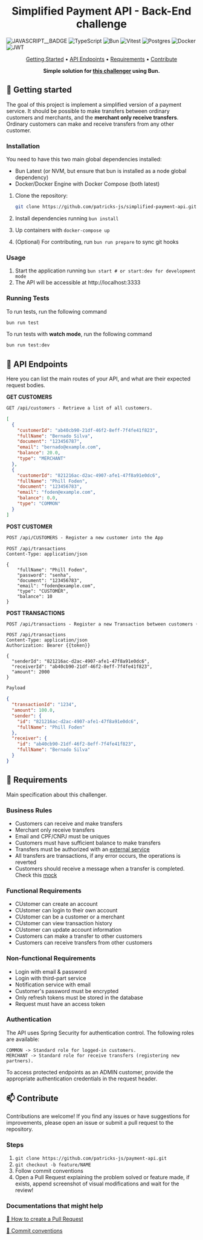 <h1 align="center" style="font-weight: bold;">Simplified Payment API - Back-End challenge
</h1>

![JAVASCRIPT__BADGE](https://img.shields.io/badge/Javascript-000?style=for-the-badge&logo=javascript)
![TypeScript](https://img.shields.io/badge/TypeScript-3178C6?logo=typescript&logoColor=fff&style=for-the-badge)
![Bun](https://img.shields.io/badge/Bun-000?logo=bun&logoColor=fff&style=for-the-badge)
![Vitest](https://img.shields.io/badge/Vitest-6E9F18?logo=vitest&logoColor=fff&style=for-the-badge)
![Postgres](https://img.shields.io/badge/postgres-%23316192.svg?style=for-the-badge&logo=postgresql&logoColor=white)
![Docker](https://img.shields.io/badge/Docker-2496ED?logo=docker&logoColor=fff&style=for-the-badge)
![JWT](https://img.shields.io/badge/JWT-black?style=for-the-badge&logo=JSON%20web%20tokens)

<p align="center">
  <a href="#started">Getting Started</a> •
  <a href="#routes">API Endpoints</a> •
  <a href="#requirements">Requirements</a> •
  <a href="#contribute">Contribute</a>
</p>

<p align="center">
  <b>Simple solution for <a href="https://github.com/PicPay/picpay-desafio-backend">this challenger</a> using Bun.</b>
</p>

<h2 id="started">🚀 Getting started</h2>

The goal of this project is implement a simplified version of a payment service. It should be possible to make transfers between ordinary customers and merchants, and the **merchant only receive transfers**. Ordinary customers can make and receive transfers from any other customer.

### Installation

You need to have this two main global dependencies installed:

- Bun Latest (or NVM, but ensure that bun is installed as a node global dependency)
- Docker/Docker Engine with Docker Compose (both latest)

1. Clone the repository:

   ```bash
   git clone https://github.com/patricks-js/simplified-payment-api.git
   ```

2. Install dependencies running `bun install`

3. Up containers with `docker-compose up`

4. (Optional) For contributing, run `bun run prepare` to sync git hooks

### Usage

1. Start the application running `bun start # or start:dev for development mode`
2. The API will be accessible at http://localhost:3333

### Running Tests

To run tests, run the following command

```bash
bun run test
```

To run tests with **watch mode**, run the following command

```bash
bun run test:dev
```

<h2 id="routes">📍 API Endpoints</h2>

Here you can list the main routes of your API, and what are their expected request bodies.

**GET CUSTOMERS**

```markdown
GET /api/customers - Retrieve a list of all customers.
```

```json
[
  {
    "customerId": "ab40cb90-21df-46f2-8eff-7f4fe41f823",
    "fullName": "Bernado Silva",
    "document": "123456787",
    "email": "bernado@example.com",
    "balance": 20.0,
    "type": "MERCHANT"
  },
  {
    "customerId": "821216ac-d2ac-4907-afe1-47f8a91e0dc6",
    "fullName": "Phill Foden",
    "document": "123456783",
    "email": "foden@example.com",
    "balance": 0.0,
    "type": "COMMON"
  }
]
```

**POST CUSTOMER**

```markdown
POST /api/CUSTOMERS - Register a new customer into the App
```

```http request
POST /api/transactions
Content-Type: application/json

{
    "fullName": "Phill Foden",
    "password": "senha",
    "document": "123456783",
    "email": "foden@example.com",
    "type": "CUSTOMER",
    "balance": 10
}
```

**POST TRANSACTIONS**

```markdown
POST /api/transactions - Register a new Transaction between customers (CUSTOMER to CUSTOMER or CUSTOMER to MERCHANT)
```

```http request
POST /api/transactions
Content-Type: application/json
Authorization: Bearer {{token}}

{
  "senderId": "821216ac-d2ac-4907-afe1-47f8a91e0dc6",
  "receiverId": "ab40cb90-21df-46f2-8eff-7f4fe41f823",
  "amount": 2000
}
```

```md
Payload
```

```json
{
  "transactionId": "1234",
  "amount": 100.0,
  "sender": {
    "id": "821216ac-d2ac-4907-afe1-47f8a91e0dc6",
    "fullName": "Phill Foden"
  },
  "receiver": {
    "id": "ab40cb90-21df-46f2-8eff-7f4fe41f823",
    "fullName": "Bernado Silva"
  }
}
```

<h2 id="requirements">📝 Requirements</h2>

Main specification about this challenger.

### Business Rules

- Customers can receive and make transfers
- Merchant only receive transfers
- Email and CPF/CNPJ must be uniques
- Customers must have sufficient balance to make transfers
- Transfers must be authorized with an [external service](https://run.mocky.io/v3/5794d450-d2e2-4412-8131-73d0293ac1cc)
- All transfers are transactions, if any error occurs, the operations is reverted
- Customers should receive a message when a transfer is completed. Check this [mock](https://run.mocky.io/v3/54dc2cf1-3add-45b5-b5a9-6bf7e7f1f4a6)

### Functional Requirements

- CUstomer can create an account
- CUstomer can login to their own account
- CUstomer can be a customer or a merchant
- CUstomer can view transaction history
- CUstomer can update account information
- Customers can make a transfer to other customers
- Customers can receive transfers from other customers

### Non-functional Requirements

- Login with email & password
- Login with third-part service
- Notification service with email
- Customer's password must be encrypted
- Only refresh tokens must be stored in the database
- Request must have an access token

### Authentication

The API uses Spring Security for authentication control. The following roles are available:

```
COMMON -> Standard role for logged-in customers.
MERCHANT -> Standard role for receive transfers (registering new partners).
```

To access protected endpoints as an ADMIN customer, provide the appropriate authentication credentials in the request header.

<h2 id="contribute">📫 Contribute</h2>

Contributions are welcome! If you find any issues or have suggestions for improvements, please open an issue or submit a pull request to the repository.

### Steps

1. `git clone https://github.com/patricks-js/payment-api.git`
2. `git checkout -b feature/NAME`
3. Follow commit conventions
4. Open a Pull Request explaining the problem solved or feature made, if exists, append screenshot of visual modifications and wait for the review!

### Documentations that might help

[📝 How to create a Pull Request](https://www.atlassian.com/br/git/tutorials/making-a-pull-request)

[💾 Commit conventions](https://gist.github.com/joshbuchea/6f47e86d2510bce28f8e7f42ae84c716)
